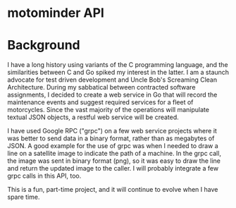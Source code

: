 # motominder API

# Background
I have a long history using variants of the C programming language, and the similarities between C and Go spiked my interest in the latter.  I am a staunch advocate for test driven development and Uncle Bob's Screaming Clean Architecture.  During my sabbatical between contracted software assignments, I decided to create a web service in Go that will record the maintenance events and suggest required services for a fleet of motorcycles.  Since the vast majority of the operations will manipulate textual JSON objects, a restful web service will be created.

I have used Google RPC ("grpc") on a  few web service projects where it was better to send data in a binary format, rather than as megabytes of JSON.  A good example for the use of grpc was when I needed to draw a line on a satellite image to indicate the path of a machine.  In the grpc call, the image was sent in binary format (png), so it was easy to draw the line and return the updated image to the caller.  I will probably integrate a few grpc calls in this API, too.

This is a fun, part-time project, and it will continue to evolve when I have spare time.

